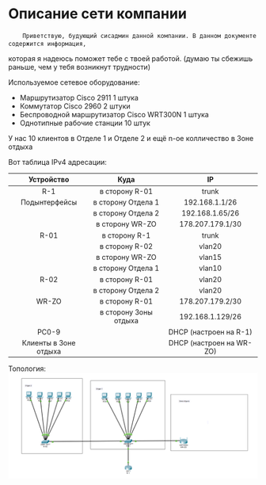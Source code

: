 # Описание сети компании
        Приветствую, будующий сисадмин данной компании. В данном документе содержится информация, 
которая я надеюсь поможет тебе с твоей работой.
(думаю ты сбежишь раньше, чем у тебя возникнут трудности)

Используемое сетевое оборудование:
+ Маршрутизатор Cisco 2911 1 штука
+ Коммутатор Cisco 2960 2 штуки
+ Беспроводной маршрутизатор Cisco WRT300N 1 штука
+ Однотипные рабочие станции 10 штук

У нас 10 клиентов в Отделе 1 и Отделе 2 и ещё n-ое колличество в Зоне отдыха


Вот таблица IPv4 адресации:

| Устройство | Куда | IP |
|:---------------:|:---------------:|:---------------:|
| R-1 | в сторону R-01 | trunk |
| Подынтерфейсы | в сторону Отдела 1 | 192.168.1.1/26 |
|   | в сторону Отдела 2 | 192.168.1.65/26 |
|   | в сторону WR-ZO | 178.207.179.1/30 |
| R-01 | в сторону R-1 | trunk |
|   | в сторону R-02 | vlan20 |
|   | в сторону WR-ZO | vlan15 |
|   | в сторону Отдела 1 | vlan10 |
| R-02 | в сторону R-01 | vlan20 |
|   | в сторону Отдела 2 | vlan20 |
| WR-ZO | в сторону R-01 | 178.207.179.2/30 |
|   | в сторону Зоны отдыха | 192.168.1.129/26 |
| PC0-9 |   | DHCP (настроен на R-1) |
| Клиенты в Зоне отдыха |   | DHCP (настроен на WR-ZO) |

Топология:
![alt text](https://github.com/Alexey3124/Work/blob/main/%D0%A2%D0%BE%D0%BF%D0%BE%D0%BB%D0%BE%D0%B3%D0%B8%D1%8F.png)

